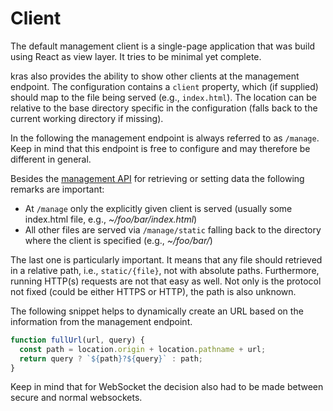 # Client

The default management client is a single-page application that was build using React as view layer. It tries to be minimal yet complete.

kras also provides the ability to show other clients at the management endpoint. The configuration contains a `client` property, which (if supplied) should map to the file being served (e.g., `index.html`). The location can be relative to the base directory specific in the configuration (falls back to the current working directory if missing).

In the following the management endpoint is always referred to as `/manage`. Keep in mind that this endpoint is free to configure and may therefore be different in general.

Besides the [management API](manage-api.md) for retrieving or setting data the following remarks are important:

- At `/manage` only the explicitly given client is served (usually some index.html file, e.g., *~/foo/bar/index.html*)
- All other files are served via `/manage/static` falling back to the directory where the client is specified (e.g., *~/foo/bar/*)

The last one is particularly important. It means that any file should retrieved in a relative path, i.e., `static/{file}`, not with absolute paths. Furthermore, running HTTP(s) requests are not that easy as well. Not only is the protocol not fixed (could be either HTTPS or HTTP), the path is also unknown.

The following snippet helps to dynamically create an URL based on the information from the management endpoint.

```js
function fullUrl(url, query) {
  const path = location.origin + location.pathname + url;
  return query ? `${path}?${query}` : path;
}
```

Keep in mind that for WebSocket the decision also had to be made between secure and normal websockets.
